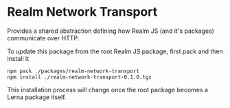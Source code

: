 # Realm Network Transport

Provides a shared abstraction defining how Realm JS (and it's packages) communicate over HTTP.

To update this package from the root Realm JS package, first pack and then install it

    npm pack ./packages/realm-network-transport
    npm install ./realm-network-transport-0.1.0.tgz

This installation process will change once the root package becomes a Lerna package itself.
